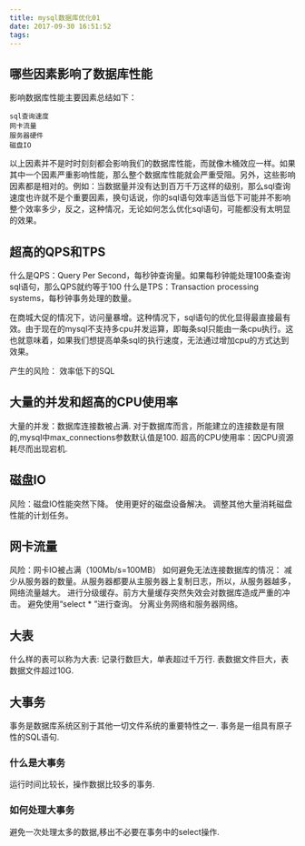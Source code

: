 ```yaml
---
title: mysql数据库优化01
date: 2017-09-30 16:51:52
tags:
---
```

## 哪些因素影响了数据库性能
影响数据库性能主要因素总结如下：
```
sql查询速度
网卡流量
服务器硬件
磁盘IO
```
以上因素并不是时时刻刻都会影响我们的数据库性能，而就像木桶效应一样。如果其中一个因素严重影响性能，那么整个数据库性能就会严重受阻。另外，这些影响因素都是相对的。例如：当数据量并没有达到百万千万这样的级别，那么sql查询速度也许就不是个重要因素，换句话说，你的sql语句效率适当低下可能并不影响整个效率多少，反之，这种情况，无论如何怎么优化sql语句，可能都没有太明显的效果。 

## 超高的QPS和TPS
什么是QPS：Query Per Second，每秒钟查询量。如果每秒钟能处理100条查询sql语句，那么QPS就约等于100
什么是TPS：Transaction processing systems，每秒钟事务处理的数量。

在商城大促的情况下，访问量暴增。这种情况下，sql语句的优化显得最直接最有效。由于现在的mysql不支持多cpu并发运算，即每条sql只能由一条cpu执行。这也就意味着，如果我们想提高单条sql的执行速度，无法通过增加cpu的方式达到效果。

产生的风险： 效率低下的SQL

## 大量的并发和超高的CPU使用率

大量的并发：数据库连接数被占满.
对于数据库而言，所能建立的连接数是有限的,mysql中max_connections参数默认值是100.
超高的CPU使用率：因CPU资源耗尽而出现宕机.

## 磁盘IO
风险：磁盘IO性能突然下降。
使用更好的磁盘设备解决。
调整其他大量消耗磁盘性能的计划任务。

## 网卡流量
风险：网卡IO被占满（100Mb/s=100MB）
如何避免无法连接数据库的情况：
减少从服务器的数量。从服务器都要从主服务器上复制日志，所以，从服务器越多，网络流量越大。
进行分级缓存。前方大量缓存突然失效会对数据库造成严重的冲击。
避免使用“select * ”进行查询。
分离业务网络和服务器网络。

## 大表
什么样的表可以称为大表:
记录行数巨大，单表超过千万行.
表数据文件巨大，表数据文件超过10G.

## 大事务
事务是数据库系统区别于其他一切文件系统的重要特性之一.
事务是一组具有原子性的SQL语句.
### 什么是大事务
运行时间比较长，操作数据比较多的事务.
### 如何处理大事务
避免一次处理太多的数据,移出不必要在事务中的select操作.